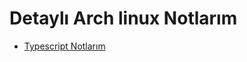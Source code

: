 # Detaylı Arch linux Notlarım

- [Typescript Notlarım](https://github.com/kaankaltakkiran/Linux_notlarim/blob/main/arch%20_linux_kurulum_notlarim/notlarim/garuda_linux_kurulum_notlarim.md)
